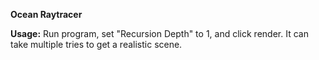 **Ocean Raytracer**

**Usage:**
Run program, set "Recursion Depth" to 1, and click render. It can take multiple tries to get a realistic scene.
